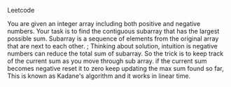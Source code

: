 Leetcode

You are given an integer array including both positive and negative numbers.
Your task is to find the contiguous subarray that has the largest possible sum.
Subarray is a sequence of elements from the original array that are next to each other.
;
Thinking about solution,
intuition is negative numbers can reduce the total sum of subarray.
So the trick is to keep track of the current sum as you move through sub array.
if the current sum becomes negative reset it to zero
keep updating the max sum found so far,
This is known as Kadane's algorithm and it works in linear time.